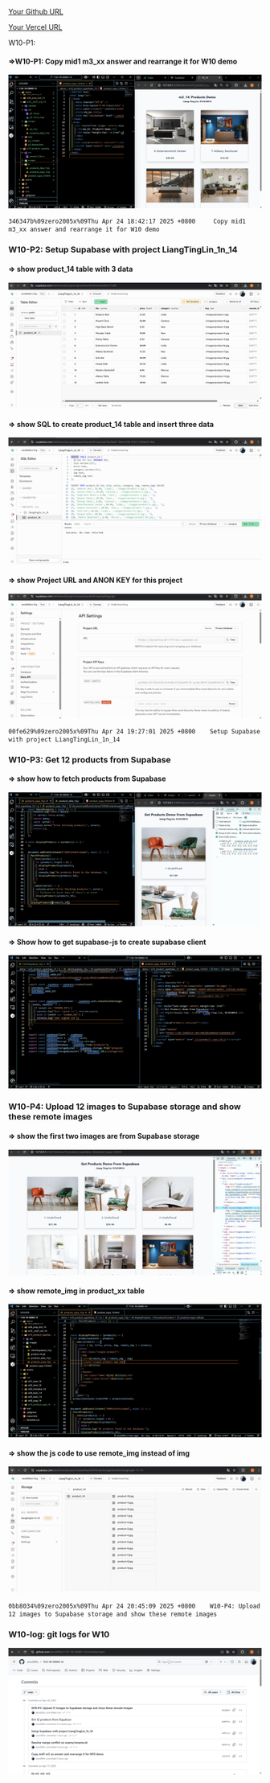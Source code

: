[Your Github URL](https://github.com/zero2005x/1132-1N-DEMO-14)

[Your Vercel URL](https://1132-1N-DEMO-14.vercel.app)

W10-P1:

#### =>W10-P1: Copy mid1 m3_xx answer and rearrange it for W10 demo

![](w10-p1.png)

```
346347b%09zero2005x%09Thu Apr 24 18:42:17 2025 +0800     Copy mid1 m3_xx answer and rearrange it for W10 demo
```

### W10-P2: Setup Supabase with project LiangTingLin_1n_14

#### => show product_14 table with 3 data

![](W10-p2-1.png)

#### => show SQL to create product_14 table and insert three data

![](W10-p2-2.png)

#### => show Project URL and ANON KEY for this project

![](W10-p2-3.png)

```
00fe629%09zero2005x%09Thu Apr 24 19:27:01 2025 +0800    Setup Supabase with project LiangTingLin_1n_14
```

### W10-P3: Get 12 products from Supabase

#### => show how to fetch products from Supabase

![](w10-p3-1.png)

#### => Show how to get supabase-js to create supabase client

![](w10-p3-2.png)

### W10-P4: Upload 12 images to Supabase storage and show these remote images

#### => show the first two images are from Supabase storage

![](w10-p4-1.png)

#### => show remote_img in product_xx table

![](w10-p4-2.png)

#### => show the js code to use remote_img instead of img

![](w10-p4-3.png)

```
0bb8034%09zero2005x%09Thu Apr 24 20:45:09 2025 +0800    W10-P4: Upload 12 images to Supabase storage and show these remote images
```

### W10-log: git logs for W10

![](W10-log.png)

```

```

